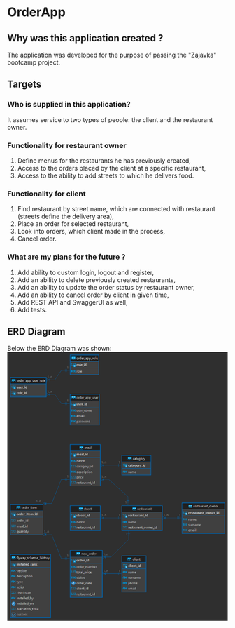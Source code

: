 # OrderApp

## Why was this application created ?
The application was developed for the purpose of passing the "Zajavka" bootcamp project.

## Targets
### Who is supplied in this application?
It assumes service to two types of people: the client and the restaurant owner.

### Functionality for restaurant owner
1. Define menus for the restaurants he has previously created,
2. Access to the orders placed by the client at a specific restaurant,
3. Access to the ability to add streets to which he delivers food.

### Functionality for client
1. Find restaurant by street name, which are connected with restaurant (streets define the delivery area),
2. Place an order for selected restaurant,
3. Look into orders, which client made in the process,
4. Cancel order.

### What are my plans for the future ? 
1. Add ability to custom login, logout and register,
2. Add an ability to delete previously created restaurants,
3. Add an ability to update the order status by restaurant owner,
4. Add an ability to cancel order by client in given time,
5. Add REST API and SwaggerUI as well,
6. Add tests.

## ERD Diagram
Below the ERD Diagram was shown:
![](src/main/resources/erd_diagram_order_app.png)